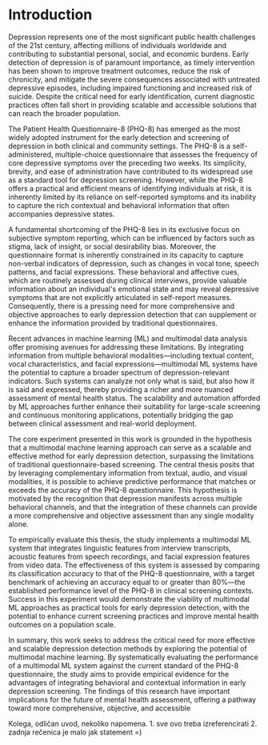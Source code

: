 # Introduction

Depression represents one of the most significant public health challenges of the 21st century, affecting millions of individuals worldwide and contributing to substantial personal, social, and economic burdens. Early detection of depression is of paramount importance, as timely intervention has been shown to improve treatment outcomes, reduce the risk of chronicity, and mitigate the severe consequences associated with untreated depressive episodes, including impaired functioning and increased risk of suicide. Despite the critical need for early identification, current diagnostic practices often fall short in providing scalable and accessible solutions that can reach the broader population.

The Patient Health Questionnaire-8 (PHQ-8) has emerged as the most widely adopted instrument for the early detection and screening of depression in both clinical and community settings. The PHQ-8 is a self-administered, multiple-choice questionnaire that assesses the frequency of core depressive symptoms over the preceding two weeks. Its simplicity, brevity, and ease of administration have contributed to its widespread use as a standard tool for depression screening. However, while the PHQ-8 offers a practical and efficient means of identifying individuals at risk, it is inherently limited by its reliance on self-reported symptoms and its inability to capture the rich contextual and behavioral information that often accompanies depressive states.

A fundamental shortcoming of the PHQ-8 lies in its exclusive focus on subjective symptom reporting, which can be influenced by factors such as stigma, lack of insight, or social desirability bias. Moreover, the questionnaire format is inherently constrained in its capacity to capture non-verbal indicators of depression, such as changes in vocal tone, speech patterns, and facial expressions. These behavioral and affective cues, which are routinely assessed during clinical interviews, provide valuable information about an individual's emotional state and may reveal depressive symptoms that are not explicitly articulated in self-report measures. Consequently, there is a pressing need for more comprehensive and objective approaches to early depression detection that can supplement or enhance the information provided by traditional questionnaires.

Recent advances in machine learning (ML) and multimodal data analysis offer promising avenues for addressing these limitations. By integrating information from multiple behavioral modalities—including textual content, vocal characteristics, and facial expressions—multimodal ML systems have the potential to capture a broader spectrum of depression-relevant indicators. Such systems can analyze not only what is said, but also how it is said and expressed, thereby providing a richer and more nuanced assessment of mental health status. The scalability and automation afforded by ML approaches further enhance their suitability for large-scale screening and continuous monitoring applications, potentially bridging the gap between clinical assessment and real-world deployment.

The core experiment presented in this work is grounded in the hypothesis that a multimodal machine learning approach can serve as a scalable and effective method for early depression detection, surpassing the limitations of traditional questionnaire-based screening. The central thesis posits that by leveraging complementary information from textual, audio, and visual modalities, it is possible to achieve predictive performance that matches or exceeds the accuracy of the PHQ-8 questionnaire. This hypothesis is motivated by the recognition that depression manifests across multiple behavioral channels, and that the integration of these channels can provide a more comprehensive and objective assessment than any single modality alone.

To empirically evaluate this thesis, the study implements a multimodal ML system that integrates linguistic features from interview transcripts, acoustic features from speech recordings, and facial expression features from video data. The effectiveness of this system is assessed by comparing its classification accuracy to that of the PHQ-8 questionnaire, with a target benchmark of achieving an accuracy equal to or greater than 80%—the established performance level of the PHQ-8 in clinical screening contexts. Success in this experiment would demonstrate the viability of multimodal ML approaches as practical tools for early depression detection, with the potential to enhance current screening practices and improve mental health outcomes on a population scale.

In summary, this work seeks to address the critical need for more effective and scalable depression detection methods by exploring the potential of multimodal machine learning. By systematically evaluating the performance of a multimodal ML system against the current standard of the PHQ-8 questionnaire, the study aims to provide empirical evidence for the advantages of integrating behavioral and contextual information in early depression screening. The findings of this research have important implications for the future of mental health assessment, offering a pathway toward more comprehensive, objective, and accessible

<COMMENT>Kolega, odličan uvod, nekoliko napomena. 1. sve ovo treba izreferencirati 2. zadnja rečenica je malo jak statement =) </COMMENT>